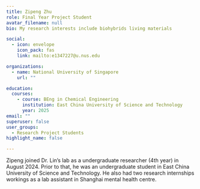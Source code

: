 ```yaml
---
title: Zipeng Zhu
role: Final Year Project Student
avatar_filename: null
bio: My research interests include biohybrids living materials

social:
  - icon: envelope
    icon_pack: fas
    link: mailto:e1347227@u.nus.edu

organizations:
  - name: National University of Singapore
    url: ""

education:
  courses:
    - course: BEng in Chemical Engineering
      institution: East China University of Science and Technology 
      year: 2025
email: ""      
superuser: false
user_groups:
  - Research Project Students
highlight_name: false

---
```

Zipeng joined Dr. Lin’s lab as a undergraduate researcher (4th year) in August 2024. Prior to that, he was an undergraduate student in East China University of Science and Technology. He also had two research internships workings as a lab assistant in Shanghai mental health centre. 
